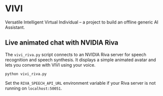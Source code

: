 # VIVI

Versatile Intelligent Virtual Individual – a project to build an offline generic AI Assistant.

## Live animated chat with NVIDIA Riva

The `vivi_riva.py` script connects to an NVIDIA Riva server for speech recognition and speech synthesis. It displays a simple animated avatar and lets you converse with VIVI using your voice.

```
python vivi_riva.py
```

Set the `RIVA_SPEECH_API_URL` environment variable if your Riva server is not running on `localhost:50051`.
